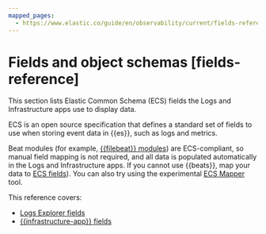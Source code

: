 ```yaml
---
mapped_pages:
  - https://www.elastic.co/guide/en/observability/current/fields-reference.html
---
```


# Fields and object schemas [fields-reference]

This section lists Elastic Common Schema (ECS) fields the Logs and Infrastructure apps use to display data.

ECS is an open source specification that defines a standard set of fields to use when storing event data in {{es}}, such as logs and metrics.

Beat modules (for example, [{{filebeat}} modules](asciidocalypse://docs/beats/docs/reference/filebeat/filebeat-modules.md)) are ECS-compliant, so manual field mapping is not required, and all data is populated automatically in the Logs and Infrastructure apps. If you cannot use {{beats}}, map your data to [ECS fields](asciidocalypse://docs/reference/ecs-converting.md)). You can also try using the experimental [ECS Mapper](https://github.com/elastic/ecs-mapper) tool.

This reference covers:

* [Logs Explorer fields](/reference/observability/fields-and-object-schemas/logs-app-fields.md)
* [{{infrastructure-app}} fields](/reference/observability/fields-and-object-schemas/metrics-app-fields.md)




